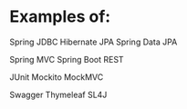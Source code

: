 # Examples of:
Spring JDBC
Hibernate JPA
Spring Data JPA

Spring MVC
Spring Boot
REST

JUnit
Mockito
MockMVC

Swagger
Thymeleaf
SL4J
